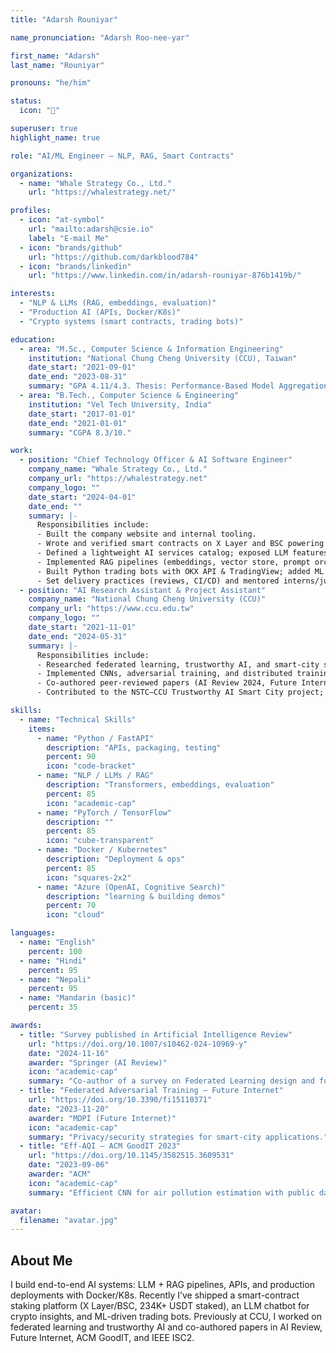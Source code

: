 ```yaml
---
title: "Adarsh Rouniyar"

name_pronunciation: "Adarsh Roo-nee-yar"

first_name: "Adarsh"
last_name: "Rouniyar"

pronouns: "he/him"

status:
  icon: "🚀"

superuser: true
highlight_name: true

role: "AI/ML Engineer — NLP, RAG, Smart Contracts"

organizations:
  - name: "Whale Strategy Co., Ltd."
    url: "https://whalestrategy.net/"

profiles:
  - icon: "at-symbol"
    url: "mailto:adarsh@csie.io"
    label: "E-mail Me"
  - icon: "brands/github"
    url: "https://github.com/darkblood784"
  - icon: "brands/linkedin"
    url: "https://www.linkedin.com/in/adarsh-rouniyar-876b1419b/"

interests:
  - "NLP & LLMs (RAG, embeddings, evaluation)"
  - "Production AI (APIs, Docker/K8s)"
  - "Crypto systems (smart contracts, trading bots)"

education:
  - area: "M.Sc., Computer Science & Information Engineering"
    institution: "National Chung Cheng University (CCU), Taiwan"
    date_start: "2021-09-01"
    date_end: "2023-08-31"
    summary: "GPA 4.11/4.3. Thesis: Performance-Based Model Aggregation in Federated Learning for Image-Based AQI Classification."
  - area: "B.Tech., Computer Science & Engineering"
    institution: "Vel Tech University, India"
    date_start: "2017-01-01"
    date_end: "2021-01-01"
    summary: "CGPA 8.3/10."

work:
  - position: "Chief Technology Officer & AI Software Engineer"
    company_name: "Whale Strategy Co., Ltd."
    company_url: "https://whalestrategy.net"
    company_logo: ""
    date_start: "2024-04-01"
    date_end: ""
    summary: |-
      Responsibilities include:
      - Built the company website and internal tooling.
      - Wrote and verified smart contracts on X Layer and BSC powering a staking platform (234K+ USDT staked).
      - Defined a lightweight AI services catalog; exposed LLM features as REST APIs (FastAPI), packaged with Docker.
      - Implemented RAG pipelines (embeddings, vector store, prompt orchestration).
      - Built Python trading bots with OKX API & TradingView; added ML for forecasting and anomaly detection.
      - Set delivery practices (reviews, CI/CD) and mentored interns/junior engineers.
  - position: "AI Research Assistant & Project Assistant"
    company_name: "National Chung Cheng University (CCU)"
    company_url: "https://www.ccu.edu.tw"
    company_logo: ""
    date_start: "2021-11-01"
    date_end: "2024-05-31"
    summary: |-
      Responsibilities include:
      - Researched federated learning, trustworthy AI, and smart-city systems.
      - Implemented CNNs, adversarial training, and distributed training (TensorFlow, PyTorch).
      - Co-authored peer-reviewed papers (AI Review 2024, Future Internet 2023, ACM GoodIT 2023, IEEE ISC2 2022).
      - Contributed to the NSTC–CCU Trustworthy AI Smart City project; coordinated with partners in India and Taiwan.

skills:
  - name: "Technical Skills"
    items:
      - name: "Python / FastAPI"
        description: "APIs, packaging, testing"
        percent: 90
        icon: "code-bracket"
      - name: "NLP / LLMs / RAG"
        description: "Transformers, embeddings, evaluation"
        percent: 85
        icon: "academic-cap"
      - name: "PyTorch / TensorFlow"
        description: ""
        percent: 85
        icon: "cube-transparent"
      - name: "Docker / Kubernetes"
        description: "Deployment & ops"
        percent: 85
        icon: "squares-2x2"
      - name: "Azure (OpenAI, Cognitive Search)"
        description: "learning & building demos"
        percent: 70
        icon: "cloud"

languages:
  - name: "English"
    percent: 100
  - name: "Hindi"
    percent: 95
  - name: "Nepali"
    percent: 95
  - name: "Mandarin (basic)"
    percent: 35

awards:
  - title: "Survey published in Artificial Intelligence Review"
    url: "https://doi.org/10.1007/s10462-024-10969-y"
    date: "2024-11-16"
    awarder: "Springer (AI Review)"
    icon: "academic-cap"
    summary: "Co-author of a survey on Federated Learning design and functional models."
  - title: "Federated Adversarial Training — Future Internet"
    url: "https://doi.org/10.3390/fi15110371"
    date: "2023-11-20"
    awarder: "MDPI (Future Internet)"
    icon: "academic-cap"
    summary: "Privacy/security strategies for smart-city applications."
  - title: "Eff-AQI — ACM GoodIT 2023"
    url: "https://doi.org/10.1145/3582515.3609531"
    date: "2023-09-06"
    awarder: "ACM"
    icon: "academic-cap"
    summary: "Efficient CNN for air pollution estimation with public dataset."

avatar:
  filename: "avatar.jpg"
---
```


## About Me

I build end-to-end AI systems: LLM + RAG pipelines, APIs, and production deployments with Docker/K8s. Recently I’ve shipped a smart-contract staking platform (X Layer/BSC, 234K+ USDT staked), an LLM chatbot for crypto insights, and ML-driven trading bots. Previously at CCU, I worked on federated learning and trustworthy AI and co-authored papers in AI Review, Future Internet, ACM GoodIT, and IEEE ISC2.
